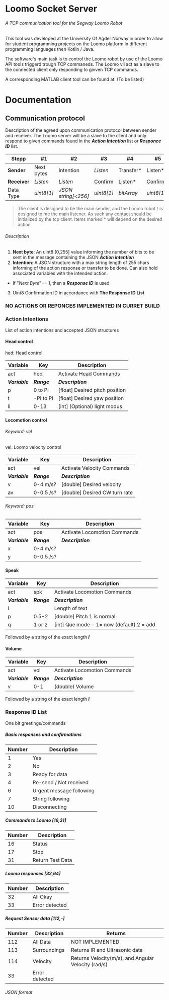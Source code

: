 # Loomo Socket Server
###### A TCP communication tool for the Segway Loomo Robot
This tool was developed at the University Of Agder Norway in order to allow for student programming projects on the Loomo platform in different programming languages then Kotlin / Java.

The software's main task is to control the Loomo robot by use of the Loomo API tools triggerd trough TCP commaneds. The Loomo vil act as a slave to the connected client only responding to givven TCP commands.

A corresponding MATLAB client tool can be found at: (To be listed)

# Documentation

## Communication protocol
Description of the agreed upon communication protocol between sender and receiver. The Loomo server will be a slave to the client and only respond to given commands found in the **_Action Intention_** list or **_Responce ID_** list.

 Stepp | #1 | #2 | #3 | #4 | #5
 ------|----|----|----|----|----
 **Sender** | Next bytes | Intention | *Listen* | Transfer*  | Listen*
 **Receiver** | *Listen* | *Listen* | Confirm | Listen* | Confirm*
 Data Type | *uint8[1]* | *JSON string[<256]* |*uint8[1]* | *bitArray* |*uint8[1]*

 > The client is designed to be the main sender, and the Loomo robot / is designed to me the main listener. As such any contact should be initialized by the tcp client.
 > Items marked * will depend on the desired action

###### Description

1. **Next byte**: An uint8 (0,255] value informing the number of bits to be sent in the message containing the JSON **_Action intention_**
2. **Intention**: A JSON structure with a max string length of 255 chars informing of the action  response or transfer to be done. Can also hold associated variables with the intended action.
  - If "*Next Byte*"== 1, then a **_Response ID_** is used
3. Uint8 Confirmation ID in accordance with **The Response ID List**

### NO ACTIONS OR REPONCES IMPLEMENTED IN CURRET BUILD

### Action Intentions
List of action intentions and accepted JSON structures

#### Head control
hed: Head control

Variable | Key | Description
---|---|---
act  | hed | Activate Head Commands
**_Variable_** | **_Range_** | **_Description_**
p | 0 to PI | [float] Desired pitch position
t | -PI to PI | [float] Desired yaw position
li| 0-13 | [int] (Optional) light modus


#### Locomotion control
###### Keyword: vel
vel: Loomo velocity control

Variable | Key | Description
---|---|---
act  | vel | Activate Velocity Commands
**_Variable_** | **_Range_** | **_Description_**
v | 0-4 m/s? | [double] Desired velocity
av | 0-0.5 /s? | [double] Desired CW turn rate

###### Keyword: pos
Variable | Key | Description
---|---|---
act  | pos | Activate Locomotion Commands
**_Variable_** | **_Range_** | **_Description_**
x | 0-4 m/s? |
y | 0-0.5 /s? |

#### Speak
Variable | Key | Description
---|---|---
act  | spk | Activate Locomotion Commands
**_Variable_** | **_Range_** | **_Description_**
l |  | Length of text
p | 0.5-2 | [double] Pitch 1 is normal.
q | 1 or 2| [int] Que mode - 1= now (default) 2 = add

Followed by a string of the exact length **_l_**

#### Volume
Variable | Key | Description
---|---|---
act  | vol | Activate Locomotion Commands
**_Variable_** | **_Range_** | **_Description_**
v | 0-1 | (double) Volume

Followed by a string of the exact length **_l_**

### Response ID List
One bit greetings/commands

##### Basic responses and confirmations

Number | Description
-------|------------
1 | Yes
2 | No
3 | Ready for data
4 | Re-send / Not received
6 | Urgent message following
7 | String following
10 | Disconnecting

##### Commands to Loomo [16,31]
Number | Description
-------|------------
16 | Status
17 | Stop
31 | Return Test Data


##### Loomo responses [32,64]

Number | Description
-------|------------
32 | All Okay
33 | Error detected

##### Request Sensor data [112,-]

Number | Description | Returns
-------|-------------|---
112 | All Data | NOT IMPLEMENTED
113 | Surroundings | Returns IR and Ultrasonic data
114 | Velocity | Returns Velocity(m/s), and Angular Velocity (rad/s)
33 | Error detected

###### JSON format
